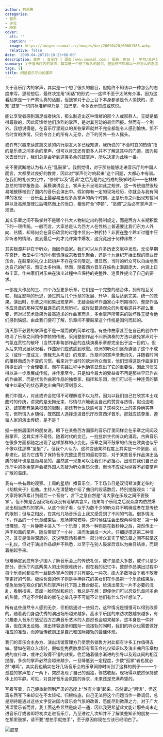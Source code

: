 ```yaml
---
author: 刘恩惠
categories:
- 音乐
- 评论
- 随笔
cover:
  alt: ''
  caption: ''
  image: https://images.soomal.cc/images/doc/20090420/00001583.webp
  relative: false
date: '2009-04-20T19:10:25+08:00'
description: 掌声 | 音乐厅 | 源自：www.soomal.com | 版权：原创 |  平均/总评分：09.67/29
summary: 关于音乐厅内的掌声，其实是一个想了很久的题目，但始终不知该以一种怎么的态度来写。思前想后，最终决定用“闲话”的形式――这样不至于太煞有介事。因为这看起来是一个严肃认真的话题，但鼓掌对于台上台下本身都该是令人愉快的，须知“鼓掌”一词的标准解释乃是：拍巴掌，今多表示赞成或欢悦。能让享受者感到满足或者快乐，那么制造出这种情绪的那个人或那群人，无疑是值得尊敬的，因此反馈给他们热烈的掌声，是对其劳动的最佳回报。然而有一个例外。我想说得是，在音乐厅里观众的某些掌声就并不完全都能令人感到愉快。那不合时宜的热情，只会令台上的所有人无奈，台下的另外一些人摇头。
tags: []
title: 闲话音乐厅内的掌声
---
```


关于音乐厅内的掌声，其实是一个想了很久的题目，但始终不知该以一种怎么的态度来写。思前想后，最终决定用“闲话”的形式――这样不至于太煞有介事。因为这看起来是一个严肃认真的话题，但鼓掌对于台上台下本身都该是令人愉快的，须知“鼓掌”一词的标准解释乃是：拍巴掌，今多表示赞成或欢悦。



能让享受者感到满足或者快乐，那么制造出这种情绪的那个人或那群人，无疑是值得尊敬的，因此反馈给他们热烈的掌声，是对其劳动的最佳回报。然而有一个例外。我想说得是，在音乐厅里观众的某些掌声就并不完全都能令人感到愉快。那不合时宜的热情，只会令台上的所有人无奈，台下的另外一些人摇头。



或许有兴趣来读这篇文章的内行朋友大多已经知道，我所说的“不合时宜的热情”指的是乐章之间多余的掌声。但可以肯定还有更多人并不了解这其中的门道，因为每次去音乐厅，我们总是会听到这类多余的鼓掌声，所以决定为此嗦一番。



先不要武断地认为有人在“乱鼓掌”。我倒觉得，对于那些能够走进音乐厅的中国人而言，大都受过良好的教育，因此对“掌声何时响起来”这个问题，大都心中有谱。在我们的礼仪文化中，“停顿”以及“高调”之后乃是约定俗成的鼓掌时间――在林林总总的领导报告会、英模演讲会上，掌声无不呈现如此之规律。这一传统自然很轻易地被移植到了国内的音乐会演出中。假如你有一定的现场经历，你就会与我有同样的发现――音乐会上最容易出现多余掌声的两个时刻，正是乐章之间出现短暂间隔以及高潮旋律过后嘎然而止的当口，相当符合“停顿”、“高调”之后必有掌声这一规律。



其实乐章之间不鼓掌并不是哪个伟大人物制定出的强制规定，而是西方人长期积累下的一项传统。一般而言，大家总是认为西方人在性格上普遍要比我们东方人外向、热情，却缘何会在音乐欣赏的过程中显出一种矜持？非要在整个聆听过程中压抑听者的情绪，直到最后一刻才允许集中爆发，这究竟出于何种缘故？



其实根源并非在于听众，而因作曲家。我们可以从许多历史文献中发现，无论早期在宫廷、教堂中举行的小型贵族或宗教音乐聚会，还是十九世纪开始出现的商业音乐会，在鼓掌的礼仪上起初并不存在任何限定。很显然，当时的听众可以自由地表达自己的好恶，而无太多约束。然而，随着西方音乐在结构上渐趋庞大、内涵上日益丰富，作曲家们对乐曲在演出过程中应保持的完整性、连贯性提出了自己的要求。



一部庞大作品的三、四个乃至更多乐章，它们是一个完整的结合体，拥有相互关联、相互影响的乐思，通过前后几个乐章的发展、升华，最后达到完美、统一的效果。演出时，乐章之间如果出现掌声，无疑会破坏作曲家心中所期待的、整部作品本应具备的那种完整且连贯的思想历程。或许就普通观众的角度看这并不那么重要，但对以艺术效果为最高追求的作曲家而言，多余掌声所带来的破坏性无疑令他们感到恼怒。由此我们便可了解，乐章间不要鼓掌这个传统是因何而起的。



消灭那不必要的掌声也不是一蹴而就的简单过程。有些作曲家甚至在自己的创作中取消了乐章之间稍作停顿的传统，采用整部作品不间断演奏的方法以避免掌声对于气氛连贯性的破坏（当然并非每部作品的连续演奏乐章都完全出于这一目的）。但从后来的发展状况看，作曲家们应该感到欣慰。欧洲的听众们逐渐遵循了这个不成文（或许一度成文，但我无从考证）的规定，乐章间的掌声渐渐消失，并随着时间的推移而成为不变的习惯。看来对于当时的欧洲听众而言，他们觉得这是作曲家们所提出的一个合理要求，而在实践过程中也确实显现出了它的重要性，因此习惯又得以进一步发展成传统，并传承至今。只是如今最大的受益者不再是那些早已作古的作曲家，而是代言作曲家作品的独奏家、指挥和乐团，他们可以在一种连贯的情绪中以最好的状态表达出曲目的深刻意义。



我们中国人，对此或许会觉得不可理解或不以为然，因为以我们自己在欣赏本土戏曲时的传统，讲究的是无拘无束、尽情尽兴地表达自己的赞赏与热情，假设连喝彩、鼓掌都有条条框框的限制，那还有什么快感可言？这种文化上的差异确实存在，但所谓入乡随俗，既然国人选择走进音乐厅欣赏西洋音乐，那就应该尊重、遵循人家的演出传统，是不是？



据一些旅居国外的朋友说，眼下在某些西方国家的音乐厅里同样会在乐章之间闻及鼓掌声。这其实并不奇怪，随着时代的变迁，一批批新生代听众的涌现，古典音乐在很多方面都随之出现了这样那样的小变化，乐章之间不鼓掌的传统在欧美也似乎不像以往那样“坚挺”了。但我个人认为，这种变通某种程度上其实是一种倒退、而非进化，因为它违背了保持音乐完整连贯性的最初宗旨，对于某些音乐作品演出品质的破坏也是显而易见的。虽然这一现象可以让我们不必担心，出现在我们自己音乐厅中的多余掌声会被外国人质疑为听众素质欠佳，但也不应成为纵容不必要掌声扩散的温床。



我有一些有趣的观察。上周的星期广播音乐会，下半场节目是双钢琴演奏老柴的《胡桃夹子》组曲。主持人在清楚地介绍了曲目的段落数后，特别提醒观众：“请大家将掌声累计到最后一个音符”，言下之意自然是“请大家在乐段之间不要鼓掌”。但不知是否因现场观众没有理解其含义，结果每个乐段之后观众席内依然爆发出相当热烈的掌声。从这个例子看，似乎为数不少的听众并不明确或者在意传统的限制；但与之相反，在其他几场音乐会上我又感受到了不同的气氛。很多情况下，作品的一个乐章结束后，现场非常安静，这时候往往会出现两种情况：第一种很理想，在一片静籁中进入下一个乐章；另外一种则是在数秒钟之后，突然传出一声不和谐的掌声，随后带起了一小片，进而发展成一大片。仔细捉摸这第二种情况，其实是值得深思的，这说明现场有相当一部分听众其实了解乐章之间不鼓掌这一礼仪，但对于演出作品却并不熟悉，以至于在别人鼓掌后误以为曲目结束，而跟着拍起手来。



很难确定到底有多少国人了解音乐会上的传统礼仪，或许是绝大多数，或许只是少部分。音乐厅内这两类人的比例很难统计，但在我的记忆中，整部作品演出过程中每个乐章间都没有一丝额外掌声的例子只有那么一两次，绝大多数场合下我不敢奢望更好的气氛。极端负面的例子则是手捧鲜花的美女们在作品第一个乐章结束后，便急匆匆在观众们的热烈掌声衬托下跑上舞台献花，给演出带去一片不必要的混乱，看到指挥、首席一脸愕然和尴尬，我总是在想：即便他们可以忍受乐章间多余的热情，但这不合时宜的献花之举几乎不可能不让他们有什么异样想法了。



所有这些虽然令人感到无奈，但相信通过一些努力，这种情况是慢慢可以得到改善的。随着我们身边优秀的演出场所越来越多，高水平乐团的来访次数越来越多，有兴趣走入音乐厅感受西方古典音乐艺术的人自然也会越来越多。这本身是一件好事，但在演出设施、演出阵容逐渐和国际一流接轨的同时，我们的听众也需要做好相应的准备，而遵循传统则正是自己和国际接轨的最佳体现。



我们的音乐会主办方、演出场馆管理方乃至票务销售方对此都有许多工作值得去做。譬如在观众入场时，假如能免费散发印有音乐会礼仪知识以及演出曲目乐章构成的宣传单，或许会取得不错的效果。往后随着循序渐进的引导以及观众间的相互提醒，多余的掌声必然会越来越少。一旦降低到一定程度，少数“孤掌”者也就必然“难鸣”。其实我也确实在好几场音乐会的乐章间隙时听到了这样的例子――一个孤独的掌声拍了一两下，突然发现了自己的孤独，骤然收起，现场得以依然保持整体上的平静。可见，对良好音乐会氛围的诉求，未来还是充满希望的。



写着写着，自己便重新回到严肃的态度上“煞有介事”起来。虽然谓之“闲话”，但这篇东西写下来却实在不太轻松。归根结底，自己无法将这个问题当作一番调侃，总是期待能通过这些文字促进国内音乐会气氛的改善，愿能尽到微薄之力。对于广大资深爱乐者而言，我上面这些显然是废话一通，因此我更希望此文能让那些尚未走进音乐厅或者即将初次走进音乐厅，乃至进过几次却并不了解某些知识的朋友――在那里鼓掌，请不要“想拍手就拍手”，至于原因你现在应该已经明白了。



![鼓掌](https://images.soomal.cc/images/doc/20090420/00001583.webp)